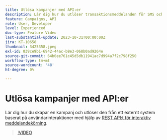 ```yaml
---
title: Utlösa kampanjer med API:er
description: Lär dig hur du utlöser transaktionsmeddelanden för SMS och e-postmeddelanden från ett externt system i AJO.
feature: Campaigns, API
role: User, Developer
level: Experienced
doc-type: Feature Video
last-substantial-update: 2023-10-31T00:00:00Z
jira: KT-10658
thumbnail: 3425358.jpeg
exl-id: 039ce9b1-6942-44ac-b8e3-068b0ad9264e
source-git-commit: 64b0ee761c45d5db11941ac7d994a7f2c798f250
workflow-type: tm+mt
source-wordcount: '48'
ht-degree: 0%

---
```


# Utlösa kampanjer med API:er

Lär dig hur du skapar en kampanj och utlöser den från ett externt system baserat på användarinteraktioner med hjälp av [REST API:t för interaktiv meddelandekörning](https://developer.adobe.com/journey-optimizer-apis/references/messaging/#tag/execution).

>[!VIDEO](https://video.tv.adobe.com/v/3452729/?learn=on&captions=swe)
